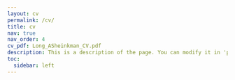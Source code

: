```yaml
---
layout: cv
permalink: /cv/
title: cv
nav: true
nav_order: 4
cv_pdf: Long_ASheinkman_CV.pdf
description: This is a description of the page. You can modify it in 'pages/_cv.md'. You can also change or remove the top pdf download button.
toc:
  sidebar: left
---
```

